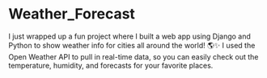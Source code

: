 # Weather_Forecast
I just wrapped up a fun project where I built a web app using Django and Python to show weather info for cities all around the world! 🌎✨  I used the Open Weather API to pull in real-time data, so you can easily check out the temperature, humidity, and forecasts for your favorite places.
